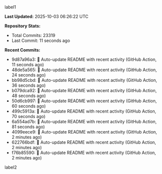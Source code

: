 
label1 
<!-- ACTIVITY_START -->
**Last Updated:** 2025-10-03 06:26:22 UTC

**Repository Stats:**
- Total Commits: 23319
- Last Commit: 11 seconds ago

**Recent Commits:**
- 9d87a96a3: 🤖 Auto-update README with recent activity (GitHub Action, 11 seconds ago)
- 48de5a565: 🤖 Auto-update README with recent activity (GitHub Action, 24 seconds ago)
- bb98d5cbd: 🤖 Auto-update README with recent activity (GitHub Action, 36 seconds ago)
- b079dca92: 🤖 Auto-update README with recent activity (GitHub Action, 48 seconds ago)
- 50d6cb997: 🤖 Auto-update README with recent activity (GitHub Action, 60 seconds ago)
- 499c5913a: 🤖 Auto-update README with recent activity (GitHub Action, 70 seconds ago)
- 6a554ad7b: 🤖 Auto-update README with recent activity (GitHub Action, 81 seconds ago)
- 4099eece9: 🤖 Auto-update README with recent activity (GitHub Action, 2 minutes ago)
- 622766bdf: 🤖 Auto-update README with recent activity (GitHub Action, 2 minutes ago)
- f76b85590: 🤖 Auto-update README with recent activity (GitHub Action, 2 minutes ago)
<!-- ACTIVITY_END -->

label2
